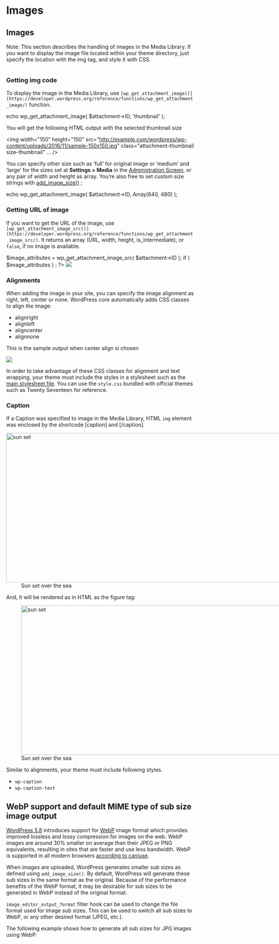 # Images

## Images

Note: This section describes the handling of images in the Media Library. If you want to display the image file located within your theme directory, just specify the location with the img tag, and style it with CSS.

<img alt="" src="" />

### Getting img code

To display the image in the Media Library, use `[wp_get_attachment_image()](https://developer.wordpress.org/reference/functions/wp_get_attachment_image/)` function.

echo wp\_get\_attachment\_image( $attachment->ID, 'thumbnail' );

You will get the following HTML output with the selected thumbnail size

<img width="150" height="150" src="http://example.com/wordpress/wp-content/uploads/2016/11/sample-150x150.jpg" class="attachment-thumbnail size-thumbnail" ... />

You can specify other size such as ‘full’ for original image or ‘medium’ and ‘large’ for the sizes set at **Settings > Media** in the [Administration Screen](https://codex.wordpress.org/Administration_Screens), or any pair of width and height as array. You’re also free to set custom size strings with [add\_image\_size()](https://developer.wordpress.org/reference/functions/add_image_size/) ;

echo wp\_get\_attachment\_image( $attachment->ID, Array(640, 480) );

### Getting URL of image

If you want to get the URL of the image, use `[wp_get_attachment_image_src()](https://developer.wordpress.org/reference/functions/wp_get_attachment_image_src/)`. It returns an array (URL, width, height, is\_intermediate), or `false`, if no image is available.

$image\_attributes = wp\_get\_attachment\_image\_src( $attachment->ID );
if ( $image\_attributes ) : ?>
    <img src="<?php echo $image\_attributes\[0\]; ?>" width="<?php echo $image\_attributes\[1\]; ?>" height="<?php echo $image\_attributes\[2\]; ?>" />
<?php endif; ?>

### Alignments

When adding the image in your site, you can specify the image alignment as right, left, center or none. WordPress core automatically adds CSS classes to align the image:

*   alignright
*   alignleft
*   aligncenter
*   alignnone

This is the sample output when center align si chosen

<img class="aligncenter size-full wp-image-131" src= ... />

In order to take advantage of these CSS classes for alignment and text wrapping, your theme must include the styles in a stylesheet such as the [main stylesheet file](https://developer.wordpress.org/themes/basics/main-stylesheet-style-css/). You can use the `style.css` bundled with official themes such as Twenty Seventeen for reference.

### Caption

If a Caption was specified to image in the Media Library, HTML `img` element was enclosed by the shortcode \[caption\] and \[/caption\].

<div class="mceTemp"><dl id="attachment\_133" class="wp-caption aligncenter" style="width: 1210px"><dt class="wp-caption-dt"><img class="size-full wp-image-133" src="http://example.com/wordpress/wp-content/uploads/2016/11/sample.jpg" alt="sun set" width="1200" height="400" /></dt><dd class="wp-caption-dd">Sun set over the sea</dd></dl></div>

And, it will be rendered as in HTML as the figure tag:

<figure id="attachment\_133" style="width: 1200px" class="wp-caption aligncenter">
 <img class="size-full wp-image-133" src="http://example.com/wordpress/wp-content/uploads/2016/11/sample.jpg" alt="sun set" width="1200" height="400" srcset= ... />

<figcaption class="wp-caption-text">Sun set over the sea</figcaption>

</figure>

Similar to alignments, your theme must include following styles.

*   `wp-caption`
*   `wp-caption-text`

## WebP support and default MIME type of sub size image output

[WordPress 5.8](https://make.wordpress.org/core/2021/06/07/wordpress-5-8-adds-webp-support/) introduces support for [WebP](https://developers.google.com/speed/webp) image format which provides improved lossless and lossy compression for images on the web. WebP images are around 30% smaller on average than their JPEG or PNG equivalents, resulting in sites that are faster and use less bandwidth. WebP is supported in all modern browsers [according to caniuse](https://caniuse.com/webp).

When images are uploaded, WordPress generates smaller sub sizes as defined using `add_image_size()`. By default, WordPress will generate these sub sizes in the same format as the original. Because of the performance benefits of the WebP format, it may be desirable for sub sizes to be generated in WebP instead of the original format.

`image_editor_output_format` filter hook can be used to change the file format used for image sub sizes. This can be used to switch all sub sizes to WebP, or any other desired format (JPEG, etc.).

The following example shows how to generate all sub sizes for JPG images using WebP:

<?php
function wporg\_image\_editor\_output\_format( $formats ) {
    $formats\['image/jpg'\] = 'image/webp';
 
    return $formats;
}
add\_filter( 'image\_editor\_output\_format', 'wporg\_image\_editor\_output\_format' );

**Note:** both the GD and ImageMagick libraries support the WebP format in both lossy and lossless. However, only ImageMagick supports animated images.

Setting the output format to WebP will verify if the web server supports it, and if not it will not change the format, i.e. won’t work.

#### References

*   `[wp_get_attachment_image()](https://developer.wordpress.org/reference/functions/wp_get_attachment_image/)`
*   `[wp_get_attachment_image_src()](https://developer.wordpress.org/reference/functions/wp_get_attachment_image_src/)`
*   [Styling Images in Posts and Pages](https://codex.wordpress.org/Styling_Images_in_Posts_and_Pages)
*   [CSS (Codex)](https://codex.wordpress.org/CSS)